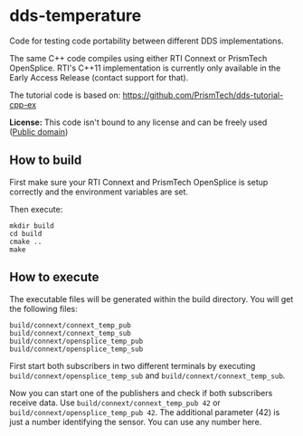 # dds-temperature
Code for testing code portability between different DDS implementations.

The same C++ code compiles using either RTI Connext or PrismTech OpenSplice.
RTI's C++11 implementation is currently only available in the Early Access Release (contact support for that).

The tutorial code is based on: https://github.com/PrismTech/dds-tutorial-cpp-ex

**License:**
This code isn't bound to any license and can be freely used ([Public domain](https://wiki.creativecommons.org/Public_domain))

## How to build

First make sure your RTI Connext and PrismTech OpenSplice is setup correctly and the environment variables are set.

Then execute:

    mkdir build
    cd build
    cmake ..
    make

## How to execute

The executable files will be generated within the build directory.
You will get the following files:

    build/connext/connext_temp_pub
    build/connext/connext_temp_sub
    build/connext/opensplice_temp_pub
    build/connext/opensplice_temp_sub
    
First start both subscribers in two different terminals by executing `build/connext/opensplice_temp_sub` and `build/connext/connext_temp_sub`.

Now you can start one of the publishers and check if both subscribers receive data. Use `build/connext/connext_temp_pub 42` or `build/connext/opensplice_temp_pub 42`.
The additional parameter (42) is just a number identifying the sensor. You can use any number here.
